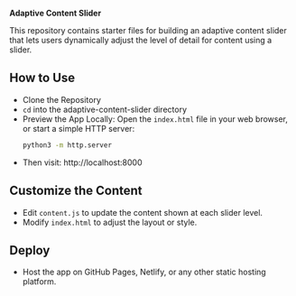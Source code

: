 **Adaptive Content Slider**

This repository contains starter files for building an adaptive content slider that lets users dynamically adjust the level of detail for content using a slider.

## How to Use
- Clone the Repository
- `cd` into the adaptive-content-slider directory
- Preview the App Locally:
  Open the `index.html` file in your web browser, or start a simple HTTP server:
  ```bash
  python3 -m http.server
- Then visit: http://localhost:8000

## Customize the Content
- Edit `content.js` to update the content shown at each slider level.
- Modify `index.html` to adjust the layout or style.

## Deploy
- Host the app on GitHub Pages, Netlify, or any other static hosting platform.
  
